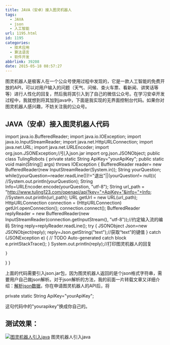 ```yaml
---
title: JAVA（安卓）接入图灵机器人
tags:
  - JAVA
  - json
  - 人工智能
url: 1195.html
id: 1195
categories:
  - 技术应用
  - 算法语言
  - 软件开发
abbrlink: 39208
date: 2015-05-18 08:57:27
---
```


图灵机器人是极客人在一个公众号使用过程中发现的，它是一款人工智能的免费开放的API，可以对用户输入的问题（天气、问候、查火车票、看新闻、讲笑话等等）进行人性化的回复，然后我将其引入到了自己的微信公众号。在学习安卓开发过程中，我就想到将其加到java中，下面是我实现的无界面控制台代码。如果你对图灵机器人感兴趣，不妨关注我的公众号。

JAVA（安卓）接入图灵机器人代码
-----------------

import java.io.BufferedReader;
import java.io.IOException;
import java.io.InputStreamReader;
import java.net.HttpURLConnection;
import java.net.URL;
import java.net.URLEncoder;
import org.json.JSONException;//引入json.jar
import org.json.JSONObject;
public class TulingRobots {
private static String ApiKey="yourApiKey";
public static void main(String\[\] args) throws IOException {
	BufferedReader  reader= new BufferedReader(new InputStreamReader(System.in));
	String yourQuestion;
	while((yourQuestion=reader.readLine())!="退出"||(yourQuestion!= null)){
		 //System.out.println(yourQuestion);
		 String Info=URLEncoder.encode(yourQuestion, "utf-8"); 
		String url_path = "http://www.tuling123.com/openapi/api?key="+ApiKey+"&info="+Info;
		//System.out.println(url_path);
		URL getUrl = new URL(url_path); 
	    HttpURLConnection connection = (HttpURLConnection) getUrl.openConnection(); 
	    connection.connect();
	    BufferedReader replyReader = new BufferedReader(new InputStreamReader(connection.getInputStream(), "utf-8"));//约定输入流的编码
	    String reply=replyReader.readLine();
	    try {
			JSONObject Json=new JSONObject(reply);
			reply=Json.getString("text");//获取“text”的键值
		} catch (JSONException e) {
			// TODO Auto-generated catch block
			e.printStackTrace();
		}
	    System.out.println(reply);//打印图灵机器人的回复
	    
	}
}
}

上面的代码需要引入json.jar包，因为图灵机器人返回的是个json格式字符串，需要用户自己做json解析。对于json解析的方法，我的前面一片转载文章又详细介绍：[解析json数据](http://baiyuan.wang/parsing-json-data-android-development.html)，你在申请图灵机器人的API后，将

private static String ApiKey="yourApiKey";

这句代码中的"yourapikey"换成你自己的。

测试效果：
-----

[![图灵机器人引入java](http://baiyuan.wang/wp-content/uploads/2015/05/baiyuan.wang_2015-05-17_03-27-22.jpg)](http://baiyuan.wang/wp-content/uploads/2015/05/baiyuan.wang_2015-05-17_03-27-22.jpg) 图灵机器人引入java